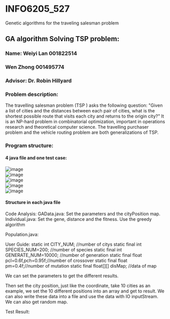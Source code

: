 # INFO6205_527
Genetic algorithms for the traveling salesman problem  
## GA algorithm Solving TSP problem:  
### Name:	Weiyi Lan 001822514  
### Wen Zhong 001495774  
### Advisor: Dr. Robin Hillyard  
### Problem description:  
The travelling salesman problem (TSP ) asks the following question: "Given a list of cities and the distances between each pair of cities, what is the shortest possible route that visits each city and returns to the origin city?" It is an NP-hard problem in combinatorial optimization, important in operations research and theoretical computer science.
The travelling purchaser problem and the vehicle routing problem are both generalizations of TSP.

### Program structure:
#### 4 java file and one test case:  
![image](https://github.com/zhongwenn1/INFO6205_527/blob/master/image/Project_Overview.png)  
![image](https://github.com/zhongwenn1/INFO6205_527/blob/master/image/GA.PNG)  
![image](https://github.com/zhongwenn1/INFO6205_527/blob/master/image/GAData.PNG)  
![image](https://github.com/zhongwenn1/INFO6205_527/blob/master/image/GA.PNG)  
![image](https://github.com/zhongwenn1/INFO6205_527/blob/master/image/Population.PNG)

#### Structure in each java file  
Code Analysis:
GAData.java:
Set the parameters and the cityPosition map.
Individual.java:
Set the gene, distance and the fitness.
Use the greedy algorithm
 
Population.java:

User Guide:
	static int CITY_NUM; //number of citys
	static final int SPECIES_NUM=200; //number of species
	static final int GENERATE_NUM=10000; //number of generation
	static final float pcl=0.6f,pch=0.95f;//number of crossover
	static final float pm=0.4f;//number of mutation
	static final float[][] disMap; //data of map

We can set the parameters to get the different results.
 
Then set the city position, just like the coordinate, take 10 cities as an example, we set the 10 different positions into an array and get to result.
We can also write these data into a file and use the data with IO inputStream.
We can also get random map.




Test Result:
 
